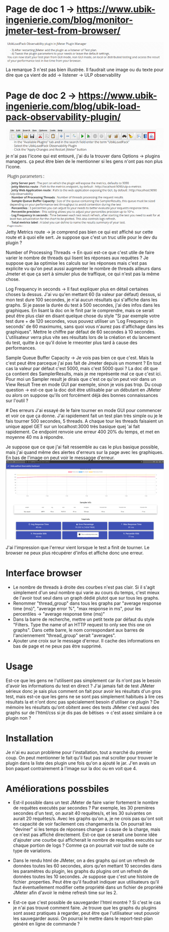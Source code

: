 # Page de doc 1 -> https://www.ubik-ingenierie.com/blog/monitor-jmeter-test-from-browser/
![Legende](images/doc1.png)
La remarque 3 n'est pas bien illustrée.
Il faudrait une image ou du texte pour dire que ça vient de add -> listener -> ULP observability


# Page de doc 2 -> https://www.ubik-ingenierie.com/blog/ubik-load-pack-observability-plugin/
![Legende](images/doc2-1.png)
je n'ai pas l'icone qui est entouré, j'ai du la trouver dans Options -> plugins managers. ça peut être bien de le mentionner si les gens n'ont pas non plus l'icone.

![Legende](images/doc2-2.png)
Jetty Metrics route -> je comprend pas bien ce qui est affiché sur cette route et à quoi elle sert.
Je suppose que c'est un truc utile pour le dev du plugin ?

Number of Processing Threads -> En quoi est-ce que c'est utile de faire varier le nombre de threads qui lisent les réponses aux requêtes ? Je suppose que àa optimise les calculs sur les réponses mais c'est pas explicite vu qu'on peut aussi augmenter le nombre de threads ailleurs dans Jmeter et que ça sert à simuler plus de traffique, ce qui n'est pas la même chose.

Log Frequency in seconds -> Il faut expliquer plus en détail certaines choses la dessus. J'ai vu qu'en mettant 60 (la valeur par défaut) dessus, si mon test dure 100 secondes, je n'ai aucun résultats qui s'affiche dans les graphs. Si je passe la durée du test à 500 secondes, j'ai des infos dans les graphiques. En lisant la doc on le finit par le comprendre, mais ce serait peut être plus clair en disant quelque chose du style "Si par exemple votre test dure + de 120 secondes, vous pouvez utiliser un 'Log Frequency in seconds' de 60 maximums, sans quoi vous n'aurez pas d'affichage dans les graphiques". Mettre le chiffre par défaut de 60 secondes à 10 secondes. L'utilisateur verra plus vite ses résultats lors de la création et du lancement du test, quitte à ce qu'il doive le rmeonter plus tard à cause des performances.

Sample Queue Buffer Capacity  -> Je vois pas bien ce que c'est. Mais la c'est peut être parceque j'ai pas fait de Jmeter depuis un moment ? En tout cas la valeur par défaut c'est 5000, mais c'est 5000 quoi ? La doc dit que ça contient des SamplerResults, mais je me représente mal ce que c'est ici. Pour moi un Sampler result je dirais que c'est ce qu'on peut voir dans un View Result Tree en mode GUI par exemple, sinon je vois pas trop. Du coup question -> est-ce que la doc doit être utilisable par un débutant en JMeter ou alors on suppose qu'ils ont forcément déjà des bonnes connaissances sur l'outil ?

# Des erreurs
J'ai essayé de le faire tourner en mode GUI pour commencer et voir ce que ça donne. J'ai rapidement fait un test plan très simple ou je le fais tourner 500 secondes, 5 threads. A chaque tour les threads faisaient un unique appel GET sur un localhost:3000 très basique quej 'ai fait rapidement. Ce endpoint renvoie une erreur 400 20% du temps, et met en moyenne 40 ms à répondre.

Je suppose que ce que j'ai fait ressemble au cas le plus basique possible, mais j'ai quand même des alertes d'erreurs sur la page avec les graphiques. En bas de l'image on peut voir le messagge d'erreur.
![Legende](images/errors-1.png)

J'ai l'impression que l'erreur vient lorsque le test a finit de tourner. Le browser ne peux plus récupérer d'infos et affiche donc une erreur.

# Interface browser
- Le nombre de threads à droite des courbes n'est pas clair. Si il s'agit simplement d'un seul nombre qui varie au cours du temps, c'est mieux de l'avoir tout seul dans un graph dédié plutot que sur tous les graphs.
- Renommer "thread_group" dans tous les graphs par "average response time (ms)", "average error %", "max response in ms", pour les percentiles -> "average response time (ms)"
- Dans la barre de recherche, mettre un petit texte par défaut du style "Filters. Type the name of an HTTP request to only see this one on graphs". Dans cette barre, le nom correspondant aux barres de l'anciennement "thread_group" serait "averages".
- Ajouter une croix sur le message d'erreur. Il cache des informations en bas de page et ne peux pas être supprimé.

# Usage
Est-ce que les gens ne l'utilisent pas simplement car ils n'ont pas le besoin d'avoir les informations du test en direct ?
J'ai jamais fait de test JMeter sérieux donc je sais plus comment on fait pour avoir les résultats d'un gros test, mais est-ce que les gens ne se sont pas simplement habitués à lire ces résultats la et n'ont donc pas spécialement besoin d'utiliser ce plugin ?
De mémoire les résultats qu'ont obitent avec des tests JMeter c'est aussi des graphs sur de l'html/css si je dis pas de bêtises -> c'est assez similaire à ce plugin non ?

# Installation
Je n'ai eu aucun problème pour l'installation, tout a marché du premier coup. On peut mentionner le fait qu'il faut pas mal scroller pour trouver le plugin dans la liste des plugin une fois qu'on a ajouté le jar. J'en avais un bon paquet contrairement à l'image sur la doc ou en voit que 4.

# Améliorations possbiles
- Est-il possible dans un test JMeter de faire varier fortement le nombre de requêtes executés par secondes ? Par exemple, les 30 premières secondes d'un test, on aurait 40 requêtes/s, et les 30 suivantes on aurait 20 requêtes/s. Avec les graphs qu'on a, je ne crois pas qu'ont soit en capacité de voir facilement ces changements la. On pourrait les "deviner" si les temps de réponses changer à cause de la charge, mais ce n'est pas affiché directement. Est-ce que ce serait une bonne idée d'ajouter une courbe qui afficherait le nombre de requêtes executés sur chaque portion de logs ? Comme ça on pourrait voir tout de suite ce type de variations.

- Dans le rendu html de JMeter, on a des graphs qui ont un refresh de données toutes les 60 secondes, alors qu'en mettant 10 secondes dans les paramètres du plugin, les graphs du plugins ont un refresh de données toutes les 10 secondes. Je suppose que c'est une histoire de fichier .properties. Peut être qu'il faudrait indiquer aux utilisateurs qu'il faut éventuellement modifier cette propriété dans un fichier de propriété JMeter afin d'avoir le même refresh time sur les 2.

- Est-ce que c'est possible de sauvegarder l'html montré ? Si c'est le cas je n'ai pas trouvé comment faire. Je trouve que les graphs du plugins sont assez pratiques à regarder, peut être que l'utilisateur veut pouvoir les sauvegarder aussi. On pourrai le mettre dans le report-test-plan généré en ligne de commande ?

